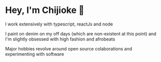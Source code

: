
<h1>Hey, I'm Chijioke 💫</h1>
<p>I work extensively with typescript, reactJs and node</P>
<p>I paint on denim on my off days (which are non-existent at this point) and I'm slightly obsessed with high fashion and afrobeats</p>
<p>Major hobbies revolve around open source colaborations and experimenting with software</p>

